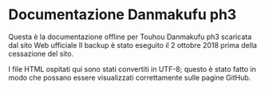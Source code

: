 # Documentazione Danmakufu ph3

Questa è la documentazione offline per Touhou Danmakufu ph3 scaricata dal sito Web ufficiale Il backup è stato eseguito il 2 ottobre 2018 prima della cessazione del sito.

I file HTML ospitati qui sono stati convertiti in UTF-8; questo è stato fatto in modo che possano essere visualizzati correttamente sulle pagine GitHub.
